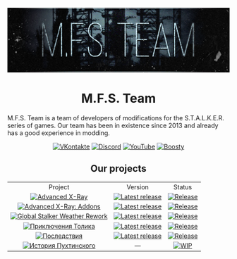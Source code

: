 <div align="center">
  <p>
    <a href="https://github.com/DanceManiac">
      <img src="mediaFiles/MFS_Cover.png" alt="M.F.S. Team" />
    </a>
  </p>
</div>

<h1 align="center">
  <b>M.F.S. Team</b>
</h2>

<p>M.F.S. Team is a team of developers of modifications for the S.T.A.L.K.E.R. series of games. Our team has been in existence since 2013 and already has a good experience in modding.</p>

<p align="center">
  <a href="https://vk.com/mfs_studio"><img src="https://img.shields.io/badge/VK-blue" alt="VKontakte"></a>
  <a href="https://discord.gg/AFPqkfBfQs"><img src="https://img.shields.io/badge/Discord-blue" alt="Discord"></a>
  <a href="https://www.youtube.com/channel/UCaaLSowejOa46hoA5hqHkkg"><img src="https://img.shields.io/badge/YouTube-blue" alt="YouTube"></a>
  <a href="https://boosty.to/mfs_team/donate"><img src="https://img.shields.io/badge/Boosty-blue" alt="Boosty"></a>
<p align="center">

<h2 align="center">
  Our projects
</h3>

<table align="center">
  <tr>
    <td align="center">Project</td>
    <td align="center">Version</td>
    <td align="center">Status</td>
  </tr>
  <tr>
    <td align="center"><a href="https://github.com/DanceManiac/Advanced-X-Ray-Public"><img src="https://badgen.net/badge/Project/Advanced X-Ray/blue?icon=github" alt="Advanced X-Ray" /></a></td>
    <td align="center"><a href="https://github.com/DanceManiac/Advanced-X-Ray-Public/releases/latest"><img src="https://img.shields.io/github/v/release/DanceManiac/Advanced-X-Ray-Public?include_prereleases&label=Release" alt="Latest release" /></a></td>
    <td align="center"><a href="https://github.com/DanceManiac/Advanced-X-Ray-Public"><img src="https://img.shields.io/badge/Released-green" alt="Release" /></a></td>
  </tr>
  <tr>
    <td align="center"><a href="https://github.com/DanceManiac/Advanced-X-Ray-Addons"><img src="https://badgen.net/badge/Project/Advanced X-Ray: Addons/blue?icon=github" alt="Advanced X-Ray: Addons" /></a></td>
    <td align="center"><a href="https://github.com/DanceManiac/Advanced-X-Ray-Addons/releases/latest"><img src="https://img.shields.io/github/v/release/DanceManiac/Advanced-X-Ray-Addons?include_prereleases&label=Release" alt="Latest release" /></a></td>
    <td align="center"><a href="https://github.com/DanceManiac/Advanced-X-Ray-Addons"><img src="https://img.shields.io/badge/Released-green" alt="Release" /></a></td>
  </tr>
  <tr>
    <td align="center"><a href="https://ap-pro.ru/forums/topic/2797-global-stalker-weather-rework/"><img src="https://img.shields.io/badge/Project-Global Stalker Weather Rework-blue" alt="Global Stalker Weather Rework" /></a></td>
    <td align="center"><a href="https://ap-pro.ru/forums/topic/2797-global-stalker-weather-rework/"><img src="https://img.shields.io/badge/Release-v1.5.01-blue" alt="Latest release" /></a></td>
    <td align="center"><a href="https://ap-pro.ru/forums/topic/2797-global-stalker-weather-rework/"><img src="https://img.shields.io/badge/Released-green" alt="Release" /></a></td>
  </tr>
  <tr>
    <td align="center"><a href="https://ap-pro.ru/forums/topic/80-priklyucheniya-tolika/"><img src="https://img.shields.io/badge/Project-Приключения Толика-blue" alt="Приключения Толика" /></a></td>
    <td align="center"><a href="https://ap-pro.ru/forums/topic/80-priklyucheniya-tolika/"><img src="https://img.shields.io/badge/Release-v4.0.1-blue" alt="Latest release" /></a></td>
    <td align="center"><a href="https://ap-pro.ru/forums/topic/80-priklyucheniya-tolika/"><img src="https://img.shields.io/badge/Released-green" alt="Release" /></a></td>
  </tr>
  <tr>
    <td align="center"><a href="https://ap-pro.ru/forums/topic/1629-posledstviya-129/"><img src="https://img.shields.io/badge/Project-Последствия-blue" alt="Последствия" /></a></td>
    <td align="center"><a href="https://ap-pro.ru/forums/topic/1629-posledstviya-129/"><img src="https://img.shields.io/badge/Release-v1.2.9-blue" alt="Latest release" /></a></td>
    <td align="center"><a href="https://ap-pro.ru/forums/topic/1629-posledstviya-129/"><img src="https://img.shields.io/badge/Released-green" alt="Release" /></a></td>
  </tr>
  <tr>
    <td align="center"><a href="https://ap-pro.ru/forums/topic/636-istoriya-puhtinskogo/"><img src="https://img.shields.io/badge/Project-История Пухтинского-blue" alt="История Пухтинского" /></a></td>
    <td align="center">—</td>
    <td align="center"><a href="https://ap-pro.ru/forums/topic/636-istoriya-puhtinskogo/"><img src="https://img.shields.io/badge/Development-red" alt="WIP" /></a></td>
  </tr>
</table>
